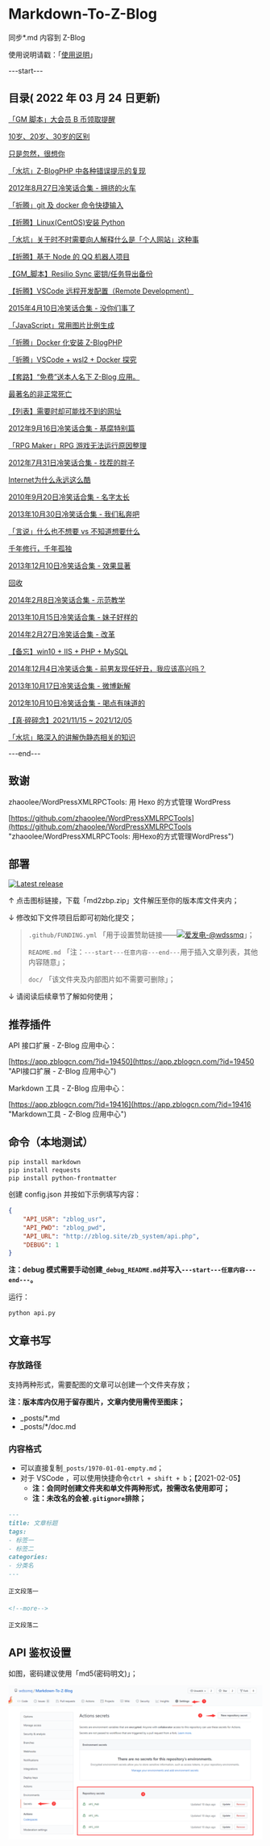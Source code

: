 # Markdown-To-Z-Blog

同步*.md 内容到 Z-Blog

使用说明请戳：「[使用说明](#部署 "使用说明")」

---start---

## 目录( 2022 年 03 月 24 日更新)

[「GM 脚本」大会员 B 币领取提醒](https://www.wdssmq.com/post/20141219446.html "「GM 脚本」大会员 B 币领取提醒")

[10岁、20岁、30岁的区别](https://www.wdssmq.com/post/10Sui20Sui30SuiDeQuBie.html "10岁、20岁、30岁的区别")

[只是忽然，很想你](https://www.wdssmq.com/post/20100419715.html "只是忽然，很想你")

[「水坑」Z-BlogPHP 中各种错误提示的复现](https://www.wdssmq.com/post/20200922437.html "「水坑」Z-BlogPHP 中各种错误提示的复现")

[2012年8月27日冷笑话合集 - 拥挤的火车](https://www.wdssmq.com/post/20120828697.html "2012年8月27日冷笑话合集 - 拥挤的火车")

[「折腾」git 及 docker 命令快捷输入](https://www.wdssmq.com/post/20171130103.html "「折腾」git 及 docker 命令快捷输入")

[【折腾】Linux(CentOS)安装 Python](https://www.wdssmq.com/post/20210224695.html "【折腾】Linux(CentOS)安装 Python")

[「水坑」关于时不时需要向人解释什么是「个人网站」这种事](https://www.wdssmq.com/post/20210828777.html "「水坑」关于时不时需要向人解释什么是「个人网站」这种事")

[【折腾】基于 Node 的 QQ 机器人项目](https://www.wdssmq.com/post/20210101974.html "【折腾】基于 Node 的 QQ 机器人项目")

[【GM_脚本】Resilio Sync 密钥/任务导出备份](https://www.wdssmq.com/post/20190130502.html "【GM_脚本】Resilio Sync 密钥/任务导出备份")

[【折腾】VSCode 远程开发配置（Remote Development）](https://www.wdssmq.com/post/20201120519.html "【折腾】VSCode 远程开发配置（Remote Development）")

[2015年4月10日冷笑话合集 - 没你们事了](https://www.wdssmq.com/post/20150410531.html "2015年4月10日冷笑话合集 - 没你们事了")

[「JavaScript」常用图片比例生成](https://www.wdssmq.com/post/20201121554.html "「JavaScript」常用图片比例生成")

[「折腾」Docker 化安装 Z-BlogPHP](https://www.wdssmq.com/post/20120817544.html "「折腾」Docker 化安装 Z-BlogPHP")

[「折腾」VSCode + wsl2 + Docker 探究](https://www.wdssmq.com/post/20220211184.html "「折腾」VSCode + wsl2 + Docker 探究")

[【套路】“免费”送本人名下 Z-Blog 应用。](https://www.wdssmq.com/post/20210303309.html "【套路】“免费”送本人名下 Z-Blog 应用。")

[最著名的非正常死亡](https://www.wdssmq.com/post/ZuiZhuMingDeFeiZhengChangSiWang.html "最著名的非正常死亡")

[【列表】需要时却可能找不到的网址](https://www.wdssmq.com/post/20191227185.html "【列表】需要时却可能找不到的网址")

[2012年9月16日冷笑话合集 - 基腐特别篇](https://www.wdssmq.com/post/20100214582.html "2012年9月16日冷笑话合集 - 基腐特别篇")

[「RPG Maker」RPG 游戏无法运行原因整理](https://www.wdssmq.com/post/20200105056.html "「RPG Maker」RPG 游戏无法运行原因整理")

[2012年7月31日冷笑话合集 - 找茬的胖子](https://www.wdssmq.com/post/20120731226.html "2012年7月31日冷笑话合集 - 找茬的胖子")

[Internet为什么永远这么酷](https://www.wdssmq.com/post/20100301485.html "Internet为什么永远这么酷")

[2010年9月20日冷笑话合集 - 名字太长](https://www.wdssmq.com/post/2010nian9yue20rixiaohuaheji-mingzitaichang.html "2010年9月20日冷笑话合集 - 名字太长")

[2013年10月30日冷笑话合集 - 我们私奔吧](https://www.wdssmq.com/post/20131030637.html "2013年10月30日冷笑话合集 - 我们私奔吧")

[「言说」什么也不想要 vs 不知道想要什么](https://www.wdssmq.com/post/20130802195.html "「言说」什么也不想要 vs 不知道想要什么")

[千年修行，千年孤独](https://www.wdssmq.com/post/20100616361.html "千年修行，千年孤独")

[2013年12月10日冷笑话合集 - 效果显著](https://www.wdssmq.com/post/20131210858.html "2013年12月10日冷笑话合集 - 效果显著")

[回收](https://www.wdssmq.com/post/20181028361.html "回收")

[2014年2月8日冷笑话合集 - 示范教学](https://www.wdssmq.com/post/20140208688.html "2014年2月8日冷笑话合集 - 示范教学")

[2013年10月15日冷笑话合集 - 妹子好样的](https://www.wdssmq.com/post/20131015270.html "2013年10月15日冷笑话合集 - 妹子好样的")

[2014年2月27日冷笑话合集 - 改革](https://www.wdssmq.com/post/20140227255.html "2014年2月27日冷笑话合集 - 改革")

[【备忘】win10 + IIS + PHP + MySQL](https://www.wdssmq.com/post/20210705807.html "【备忘】win10 + IIS + PHP + MySQL")

[2014年12月4日冷笑话合集 - 前男友现任好丑，我应该高兴吗？](https://www.wdssmq.com/post/20141204151.html "2014年12月4日冷笑话合集 - 前男友现任好丑，我应该高兴吗？")

[2013年10月17日冷笑话合集 - 微博新解](https://www.wdssmq.com/post/20131017130.html "2013年10月17日冷笑话合集 - 微博新解")

[2012年10月10日冷笑话合集 - 喝点有味道的](https://www.wdssmq.com/post/20121012239.html "2012年10月10日冷笑话合集 - 喝点有味道的")

[【真·碎碎念】2021/11/15 ~ 2021/12/05](https://www.wdssmq.com/post/20190802017.html "【真·碎碎念】2021/11/15 ~ 2021/12/05")

[「水坑」略深入的讲解伪静态相关的知识](https://www.wdssmq.com/post/20190704012.html "「水坑」略深入的讲解伪静态相关的知识")

---end---

## 致谢

zhaoolee/WordPressXMLRPCTools: 用 Hexo 的方式管理 WordPress

[https://github.com/zhaoolee/WordPressXMLRPCTools](https://github.com/zhaoolee/WordPressXMLRPCTools "zhaoolee/WordPressXMLRPCTools: 用Hexo的方式管理WordPress")

## 部署

[![Latest release](https://img.shields.io/github/v/release/wdssmq/Markdown-To-Z-Blog?style=flat-square)](https://github.com/wdssmq/Markdown-To-Z-Blog/releases/latest "Latest release")

↑ 点击图标链接，下载「md2zbp.zip」文件解压至你的版本库文件夹内；

↓ 修改如下文件项目后即可初始化提交；

> `.github/FUNDING.yml` 「用于设置赞助链接——<a class="img-wrap" target="_blank" title="爱发电-@wdssmq" href="https://afdian.net/@wdssmq"><img src="https://img.shields.io/badge/%E7%88%B1%E5%8F%91%E7%94%B5-%40wdssmq-blueviolet" title="爱发电-@wdssmq" alt="爱发电-@wdssmq"></a>」；
>
> `README.md` 「注：`---start---任意内容---end---`用于插入文章列表，其他内容随意」；
>
> `doc/` 「该文件夹及内部图片如不需要可删除」；

↓ 请阅读后续章节了解如何使用；

## 推荐插件

API 接口扩展 - Z-Blog 应用中心：

[https://app.zblogcn.com/?id=19450](https://app.zblogcn.com/?id=19450 "API接口扩展 - Z-Blog 应用中心")

Markdown 工具 - Z-Blog 应用中心：

[https://app.zblogcn.com/?id=19416](https://app.zblogcn.com/?id=19416 "Markdown工具 - Z-Blog 应用中心")

## 命令（本地测试）

```shell
pip install markdown
pip install requests
pip install python-frontmatter
```

创建 config.json 并按如下示例填写内容：

```json
{
    "API_USR": "zblog_usr",
    "API_PWD": "zblog_pwd",
    "API_URL": "http://zblog.site/zb_system/api.php",
    "DEBUG": 1
}
```

**注：debug 模式需要手动创建`_debug_README.md`并写入`---start---任意内容---end---`。**

运行：

```bash
python api.py
```

## 文章书写

### 存放路径

支持两种形式，需要配图的文章可以创建一个文件夹存放；

**注：版本库内仅用于留存图片，文章内使用需传至图床；**

- _posts/*.md
- _posts/*/doc.md

### 内容格式

- 可以直接复制`_posts/1970-01-01-empty.md`；
- 对于 VSCode ，可以使用快捷命令`ctrl + shift + b`；【2021-02-05】
  - **注：会同时创建文件夹和单文件两种形式，按需改名使用即可；**
  - **注：未改名的会被`.gitignore`排除；**

```md
---
title: 文章标题
tags:
- 标签一
- 标签二
categories:
- 分类名
---

正文段落一

<!--more-->

正文段落二

```

## API 鉴权设置

如图，密码建议使用「md5(密码明文)」；

![001](doc/001.png "001")

